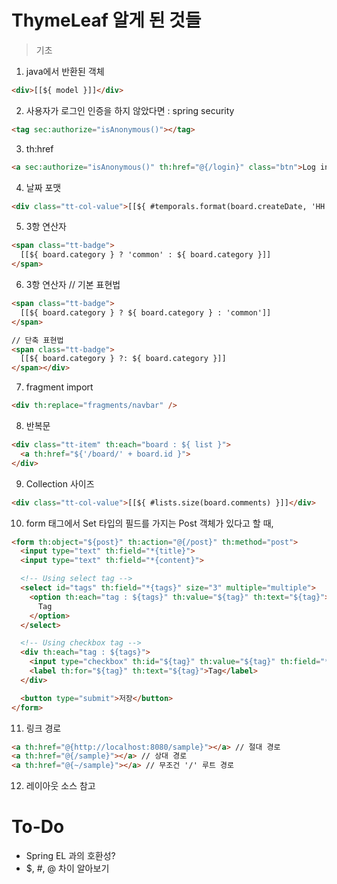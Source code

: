 # ThymeLeaf 알게 된 것들

> 기초
1. java에서 반환된 객체
```html
<div>[[${ model }]]</div>
```
2. 사용자가 로그인 인증을 하지 않았다면 : spring security
```html
<tag sec:authorize="isAnonymous()"></tag>
```
3. th:href
```html
<a sec:authorize="isAnonymous()" th:href="@{/login}" class="btn">Log in</a>
```
4. 날짜 포맷
```html
<div class="tt-col-value">[[${ #temporals.format(board.createDate, 'HH:mm') }]]</div>
```
5. 3항 연산자
```html
<span class="tt-badge">
  [[${ board.category } ? 'common' : ${ board.category }]]
</span>
```
6. 3항 연산자
// 기본 표현법
```html
<span class="tt-badge">
  [[${ board.category } ? ${ board.category } : 'common']]
</span>

// 단축 표현법
<span class="tt-badge">
  [[${ board.category } ?: ${ board.category }]]
</span></div>
```
7. fragment import
```html
<div th:replace="fragments/navbar" />
```
8. 반복문
```html
<div class="tt-item" th:each="board : ${ list }">
  <a th:href="${'/board/' + board.id }">
</div>
```
9. Collection 사이즈
```html
<div class="tt-col-value">[[${ #lists.size(board.comments) }]]</div>
```

10. form 태그에서 Set 타입의 필드를 가지는 Post 객체가 있다고 할 때,
```html
<form th:object="${post}" th:action="@{/post}" th:method="post">
  <input type="text" th:field="*{title}">
  <input type="text" th:field="*{content}">

  <!-- Using select tag -->
  <select id="tags" th:field="*{tags}" size="3" multiple="multiple">
    <option th:each="tag : ${tags}" th:value="${tag}" th:text="${tag}">
      Tag
    </option>
  </select>

  <!-- Using checkbox tag -->
  <div th:each="tag : ${tags}">
    <input type="checkbox" th:id="${tag}" th:value="${tag}" th:field="*{tags}">
    <label th:for="${tag}" th:text="${tag}">Tag</label>
  </div>

  <button type="submit">저장</button>
</form>
```

11. 링크 경로
```html
<a th:href="@{http://localhost:8080/sample}"></a> // 절대 경로
<a th:href="@{/sample}"></a> // 상대 경로
<a th:href="@{~/sample}"></a> // 무조건 '/' 루트 경로
```

12. 레이아웃
소스 참고

# To-Do
- Spring EL 과의 호환성?
- $, #, @ 차이 알아보기